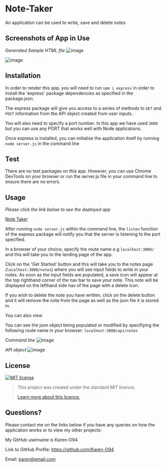 # Note-Taker
An application can be used to write, save and delete notes

## Screenshots of App in Use
*Generated Sample HTML file*
![image](https://user-images.githubusercontent.com/74797740/110216984-891ec500-7ea9-11eb-84cb-405f59f5d2f2.png)

![image](https://user-images.githubusercontent.com/74797740/110217050-edda1f80-7ea9-11eb-90c9-b61b83ff9a1e.png)

## Installation
In order to render this app, you will need to run `npm i express` in order to install the 'express' package dependencies as specified in the package.json.

The express package will give you access to a series of methods to `GET` and `POST` information from the API object created from user inputs. 

You will also need to specify a port number. In this app we have used `3000` but you can use any PORT that works well with Node applications. 

Once express is installed, you can initialise the application itself by running `node server.js` in the command line

## Test
There are no test packages on this app. However, you can use Chrome DevTools on your browser or run the server.js file in your command line to ensure there are no errors. 

## Usage 
*Please click the link below to see the deployed app*

[Note Taker](https://uob-note-taker.herokuapp.com/)

After running `node server.js` within the command line, the `listen` function of the express package will notify you that the server is listening to the port specified. 

In a browser of your choice, specify the route name e.g `localhost:3000/` and this will take you to the landing page of the app. 

Click on the 'Get Started' button and this will take you to the notes page (`localhost:3000/notes`) where you will see input fields to write in your notes. As soon as the input fields are populated, a save icon will appear at the top righthand corner of the nav bar to save your note. This note will be displayed on the lefthand side nav of the page with a delete icon.

If you wish to delete the note you have written, click on the delete button and it will remove the note from the page as well as the json file it is stored in. 

You can also view 

You can see the json object being populated or modified by specifiying the following route name in your browser: `localhost:3000/api/notes`

*Command line*
![image](https://user-images.githubusercontent.com/74797740/110217124-4f01f300-7eaa-11eb-9c42-bbe8487135f7.png)

*API object*
![image](https://user-images.githubusercontent.com/74797740/110217101-398cc900-7eaa-11eb-939d-785e7e44aaee.png)


## License
[![MIT license](https://img.shields.io/badge/License-MIT-blue.svg)](https://lbesson.mit-license.org/)

> This project was created under the standard MIT licence.

> [Learn more about this licence.](https://lbesson.mit-license.org/)

## Questions?

Please contact me on the links below if you have any queries on how the application works or to view my other projects:

My GitHub username is Karen-O94 

Link to GitHub Profile: https://github.com/Karen-O94

Email:  karen@email.com